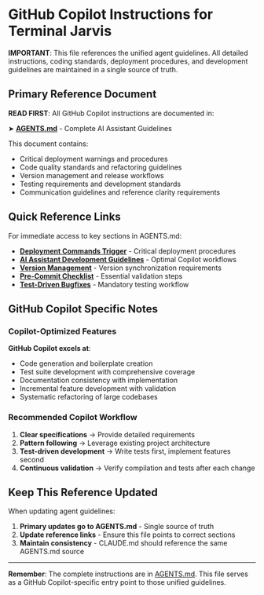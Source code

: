 # GitHub Copilot Instructions for Terminal Jarvis

**IMPORTANT**: This file references the unified agent guidelines. All detailed instructions, coding standards, deployment procedures, and development guidelines are maintained in a single source of truth.

## Primary Reference Document

**READ FIRST**: All GitHub Copilot instructions are documented in:

➤ **[AGENTS.md](../AGENTS.md)** - Complete AI Assistant Guidelines

This document contains:
- Critical deployment warnings and procedures
- Code quality standards and refactoring guidelines  
- Version management and release workflows
- Testing requirements and development standards
- Communication guidelines and reference clarity requirements

## Quick Reference Links

For immediate access to key sections in AGENTS.md:

- **[Deployment Commands Trigger](../AGENTS.md#-deployment-commands-trigger---read-immediately)** - Critical deployment procedures
- **[AI Assistant Development Guidelines](../AGENTS.md#ai-assistant-development-guidelines)** - Optimal Copilot workflows
- **[Version Management](../AGENTS.md#version-numbers-are-important)** - Version synchronization requirements
- **[Pre-Commit Checklist](../AGENTS.md#pre-commit-checklist)** - Essential validation steps
- **[Test-Driven Bugfixes](../AGENTS.md#test-driven-bugfixes-mandatory)** - Mandatory testing workflow

## GitHub Copilot Specific Notes

### Copilot-Optimized Features

**GitHub Copilot excels at**:
- Code generation and boilerplate creation
- Test suite development with comprehensive coverage
- Documentation consistency with implementation
- Incremental feature development with validation
- Systematic refactoring of large codebases

### Recommended Copilot Workflow

1. **Clear specifications** → Provide detailed requirements
2. **Pattern following** → Leverage existing project architecture  
3. **Test-driven development** → Write tests first, implement features second
4. **Continuous validation** → Verify compilation and tests after each change

## Keep This Reference Updated

When updating agent guidelines:
1. **Primary updates go to AGENTS.md** - Single source of truth
2. **Update reference links** - Ensure this file points to correct sections
3. **Maintain consistency** - CLAUDE.md should reference the same AGENTS.md source

---

**Remember**: The complete instructions are in [AGENTS.md](../AGENTS.md). This file serves as a GitHub Copilot-specific entry point to those unified guidelines.
